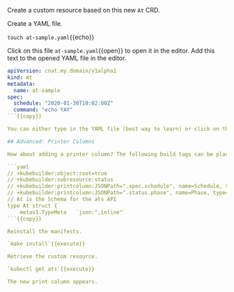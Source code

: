 Create a custom resource based on this new `At` CRD.

Create a YAML file.

`touch at-sample.yaml`{{echo}}

Click on this file `at-sample.yaml`{{open}} to open it in the editor. Add this text to the opened YAML file in the editor.

```yaml
apiVersion: cnat.my.domain/v1alpha1
kind: At
metadata:
  name: at-sample
spec:
  schedule: "2020-01-30T10:02:00Z"
  command: "echo YAY"
```{{copy}}

You can either type in the YAML file (best way to learn) or click on the `Copy to Clipboard` icon that follows the text to and paste it into the editor.

## Advanced: Printer Columns

How about adding a printer column? The following build tags can be placed before type `At struct`.

```yaml
// +kubebuilder:object:root=true
// +kubebuilder:subresource:status
// +kubebuilder:printcolumn:JSONPath=".spec.schedule", name=Schedule, type=string
// +kubebuilder:printcolumn:JSONPath=".status.phase", name=Phase, type=string
// At is the Schema for the ats API
type At struct {
    metav1.TypeMeta   `json:",inline"`
```{{copy}}

Reinstall the manifests.

`make install`{{execute}}

Retrieve the custom resource.

`kubectl get ats`{{execute}}

The new print column appears.

